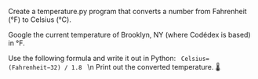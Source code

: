 Create a temperature.py program that converts a number from Fahrenheit (°F) to Celsius (°C).

Google the current temperature of Brooklyn, NY (where Codédex is based) in °F.

Use the following formula and write it out in Python:
``
Celsius= (Fahrenheit−32) / 1.8
​`` \n
Print out the converted temperature. 🌡️

